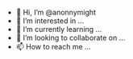 - 👋 Hi, I’m @anonnymight
- 👀 I’m interested in ...
- 🌱 I’m currently learning ...
- 💞️ I’m looking to collaborate on ...
- 📫 How to reach me ...

<!---
anonnymight/anonnymight is a ✨ special ✨ repository because its `README.md` (this file) appears on your GitHub profile.
You can click the Preview link to take a look at your changes.
--->
